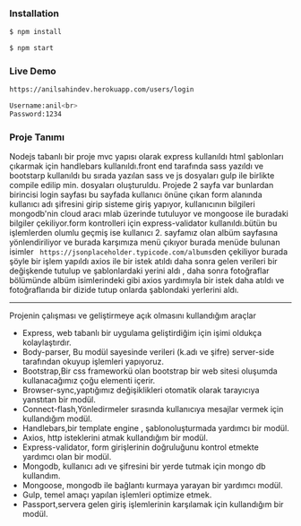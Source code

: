 

### Installation

```sh
$ npm install
```

```sh
$ npm start
```
### Live Demo
```sh
https://anilsahindev.herokuapp.com/users/login
```
```sh
Username:anil<br>
Password:1234
```

### Proje Tanımı
Nodejs tabanlı bir proje mvc yapısı olarak express kullanıldı html şablonları çıkarmak için handlebars kullanıldı.front end tarafında sass yazıldı ve bootstarp kullanıldı bu sırada yazılan sass ve js dosyaları gulp ile birlikte compile edilip min. dosyaları oluşturuldu. Projede 2 sayfa var bunlardan birincisi login sayfası bu sayfada kullanıcı önüne çıkan form alanında kullanıcı adı şifresini girip sisteme giriş yapıyor, kullanıcının bilgileri mongodb'nin cloud aracı mlab üzerinde tutuluyor ve mongoose ile buradaki bilgiler çekiliyor.form kontrolleri için express-validator kullanıldı.bütün bu işlemlerden olumlu geçmiş ise kullanıcı 2. sayfamız olan albüm sayfasına yönlendiriliyor ve burada karşımıza menü çıkıyor burada menüde bulunan isimler ``` https://jsonplaceholder.typicode.com/albums```den çekiliyor burada şöyle bir işlem yapıldı axios ile bir istek atıldı daha sonra gelen verileri bir değişkende tutulup ve şablonlardaki yerini aldı , daha sonra fotoğraflar bölümünde albüm isimlerindeki gibi axios yardımıyla bir istek daha atıldı ve fotoğraflarıda bir dizide tutup onlarda şablondaki yerlerini aldı.
************************************************
Projenin çalışması ve geliştirmeye açık olmasını kullandığım araçlar
- Express, web tabanlı bir uygulama geliştirdiğim için işimi oldukça kolaylaştırdır.<br>
- Body-parser, Bu modül sayesinde verileri (k.adı ve şifre) server-side tarafından okuyup işlemleri yapıyoruz.<br>
- Bootstrap,Bir css frameworkü olan bootstrap bir web sitesi oluşumda kullanacağımız çoğu elementi içerir.<br>
- Browser-sync,yaptığımız değişiklikleri otomatik olarak tarayıcıya yanstıtan bir modül.<br>
- Connect-flash,Yönledirmeler sırasında kullanıcıya mesajlar vermek için kullandığım modül.<br>
- Handlebars,bir template engine , şablonoluşturmada yardımcı bir modül.
- Axios, http  isteklerini atmak kullandığım bir modül.<br>
- Express-validator, form girişlerinin doğruluğunu kontrol etmekte yardımcı olan bir modül.<br>
- Mongodb, kullanıcı adı ve şifresini bir yerde tutmak için mongo db kullandım.<br>
- Mongoose, mongodb ile bağlantı kurmaya yarayan bir yardımcı modül.
- Gulp, temel amaçı yapılan işlemleri optimize etmek.<br>
- Passport,servera gelen giriş işlemlerinin karşılamak için kullandığım bir modül.<br>
